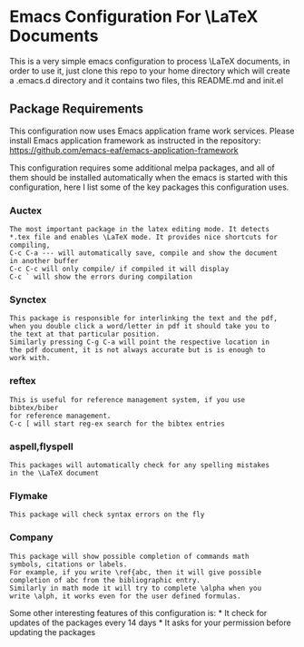 # Emacs Configuration For \LaTeX Documents
This is a very simple emacs configuration to process \LaTeX documents,
in order to use it, just clone this repo to your home directory which
will create a .emacs.d directory and it contains two files, this
README.md and init.el
## Package Requirements
This configuration now uses Emacs application frame work services.
Please install Emacs application framework as instructed in the
repository:
https://github.com/emacs-eaf/emacs-application-framework

This configuration requires some additional melpa packages, and all of them should be
installed automatically when the emacs is started with this
configuration, here I list some of the key packages this
configuration uses.
### Auctex
	The most important package in the latex editing mode. It detects
	*.tex file and enables \LaTeX mode. It provides nice shortcuts for
	compiling,
	C-c C-a --- will automatically save, compile and show the document
	in another buffer
	C-c C-c will only compile/ if compiled it will display
	C-c ` will show the errors during compilation

### Synctex

	This package is responsible for interlinking the text and the pdf,
	when you double click a word/letter in pdf it should take you to
	the text at that particular position.
	Similarly pressing C-g C-a will point the respective location in
	the pdf document, it is not always accurate but is is enough to
	work with.

### reftex 
	This is useful for reference management system, if you use bibtex/biber
	for reference management.
	C-c [ will start reg-ex search for the bibtex entries
### aspell,flyspell 
	This packages will automatically check for any spelling mistakes
	in the \LaTeX document
### Flymake
	This package will check syntax errors on the fly
### Company
	This package will show possible completion of commands math
	symbols, citations or labels. 
	For example, if you write \ref{abc, then it will give possible
	completion of abc from the bibliographic entry.
	Similarly in math mode it will try to complete \alpha when you
	write \alph, it works even for the user defined formulas.
	
	
Some other interesting features of this configuration is:
	* It check for updates of the packages every 14 days
	* It asks for your permission before updating the packages
	
